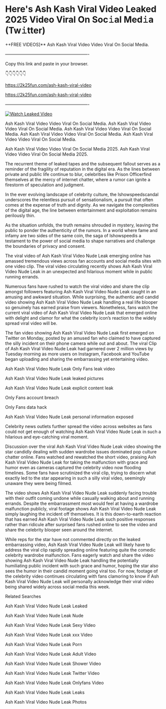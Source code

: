 # Here's Ash Kash Viral Video Leaked 2025 Video Viral On Soc𝚒al Med𝚒a (Tw𝚒tter)

++FREE VIDEOS]** Ash Kash Viral Video Video Viral On Social Media.

———————————————————-

Copy this link and paste in your browser.

👇👇👇👇👇👇

https://2k25fun.com/ash-kash-viral-video

https://2k25fun.com/ash-kash-viral-video

———————————————————-

[![Watch Leaked Video](https://miro.medium.com/v2/resize:fit:828/format:webp/1*cilzJN44JGOrTw9NJCrNHA.gif "Watch Leaked Video")](https://2k25fun.com/ash-kash-viral-video)

Ash Kash Viral Video Video Viral On Social Media. Ash Kash Viral Video Video Viral On Social Media. Ash Kash Viral Video Video Viral On Social Media. Ash Kash Viral Video Video Viral On Social Media. Ash Kash Viral Video Video Viral On Social Media.

Ash Kash Viral Video Video Viral On Social Media 2025. Ash Kash Viral Video Video Viral On Social Media 2025.

The recurrent theme of leaked tapes and the subsequent fallout serves as a reminder of the fragility of reputation in the digital era. As the lines between private and public life continue to blur, celebrities like Prison Officerfind themselves at the mercy of internet chatter, where a rumor can ignite a firestorm of speculation and judgment.

In the ever evolving landscape of celebrity culture, the Ishowspeedscandal underscores the relentless pursuit of sensationalism, a pursuit that often comes at the expense of truth and dignity. As we navigate the complexities of the digital age, the line between entertainment and exploitation remains perilously thin.

As the situation unfolds, the truth remains shrouded in mystery, leaving the public to ponder the authenticity of the rumors. In a world where fame and infamy are two sides of the same coin, the saga of Ishowspeedis a testament to the power of social media to shape narratives and challenge the boundaries of privacy and consent.

The viral video of Ash Kash Viral Video Nude Leak emerging online has amassed tremendous views across fan accounts and social media sites with one video clip. The viral video circulating recently shows Ash Kash Viral Video Nude Leak in an unexpected and hilarious moment while in public running errands.

Numerous fans have rushed to watch the viral video and share the clip amongst followers featuring Ash Kash Viral Video Nude Leak caught in an amusing and awkward situation. While surprising, the authentic and candid video showing Ash Kash Viral Video Nude Leak handling a real life blooper so genuinely has earned praise from viewers. Nonetheless, fans watch the current viral video of Ash Kash Viral Video Nude Leak that emerged online with delight and clamor for what the celebrity icon’s reaction to the widely spread viral video will be.

The fan video showing Ash Kash Viral Video Nude Leak first emerged on Twitter on Monday, posted by an amused fan who claimed to have captured the silly incident on their phone camera while out and about. The viral Clip of Ash Kash Viral Video Nude Leak had garnered over 2 million views by Tuesday morning as more users on Instagram, Facebook and YouTube began uploading and sharing the embarrassing yet entertaining video.

Ash Kash Viral Video Nude Leak Only Fans leak video

Ash Kash Viral Video Nude Leak leaked pictures

Ash Kash Viral Video Nude Leak explicit content leak

Only Fans account breach

Only Fans data hack

Ash Kash Viral Video Nude Leak personal information exposed

Celebrity news outlets further spread the video across websites as fans could not get enough of watching Ash Kash Viral Video Nude Leak in such a hilarious and eye-catching viral moment.

Discussion over the viral Ash Kash Viral Video Nude Leak video showing the star candidly dealing with sudden wardrobe issues dominated pop culture chatter online. Fans watched and rewatched the short video, praising Ash Kash Viral Video Nude Leak for taking the malfunction with grace and humor even as cameras captured the celebrity video now flooding timelines. Some fans have scrutinized the viral clip, trying to discern what exactly led to the star appearing in such a silly viral video, seemingly unaware they were being filmed.

The video shows Ash Kash Viral Video Nude Leak suddenly facing trouble with their outfit coming undone while casually walking about and running errands. Despite the embarrassment most would feel at having a wardrobe malfunction publicly, viral footage shows Ash Kash Viral Video Nude Leak simply laughing the incident off themselves. It is this down-to-earth reaction that has earned Ash Kash Viral Video Nude Leak such positive responses rather than ridicule after surprised fans rushed online to see the video and share the celebrity blooper seen around the internet.

While reps for the star have not commented directly on the leaked embarrassing video, Ash Kash Viral Video Nude Leak will likely have to address the viral clip rapidly spreading online featuring quite the comedic celebrity wardrobe malfunction. Fans eagerly watch and share the video showing Ash Kash Viral Video Nude Leak handling the potentially humiliating public incident with such grace and humor, hoping the star also sees the humor in their candid moment going viral too. For now, footage of the celebrity video continues circulating with fans clamoring to know if Ash Kash Viral Video Nude Leak will personally acknowledge their viral video being shared widely across social media this week.

Related Searches

Ash Kash Viral Video Nude Leak Leaked

Ash Kash Viral Video Nude Leak Nude

Ash Kash Viral Video Nude Leak Sexy Video

Ash Kash Viral Video Nude Leak xxx Video

Ash Kash Viral Video Nude Leak Porn

Ash Kash Viral Video Nude Leak Adult Video

Ash Kash Viral Video Nude Leak Shower Video

Ash Kash Viral Video Nude Leak Twitter Video

Ash Kash Viral Video Nude Leak Onlyfans Video

Ash Kash Viral Video Nude Leak Leaks

Ash Kash Viral Video Nude Leak Photos